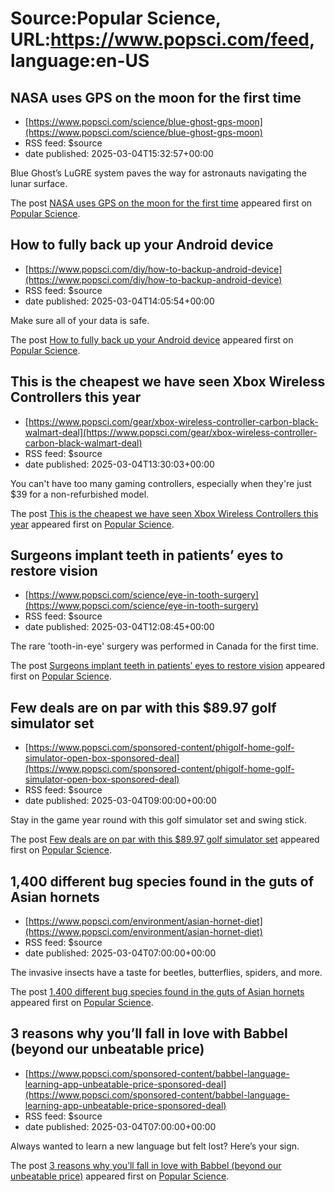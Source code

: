 # Source:Popular Science, URL:https://www.popsci.com/feed, language:en-US

## NASA uses GPS on the moon for the first time
 - [https://www.popsci.com/science/blue-ghost-gps-moon](https://www.popsci.com/science/blue-ghost-gps-moon)
 - RSS feed: $source
 - date published: 2025-03-04T15:32:57+00:00

<p>Blue Ghost’s LuGRE system paves the way for astronauts navigating the lunar surface.</p>
<p>The post <a href="https://www.popsci.com/science/blue-ghost-gps-moon/">NASA uses GPS on the moon for the first time</a> appeared first on <a href="https://www.popsci.com">Popular Science</a>.</p>

## How to fully back up your Android device
 - [https://www.popsci.com/diy/how-to-backup-android-device](https://www.popsci.com/diy/how-to-backup-android-device)
 - RSS feed: $source
 - date published: 2025-03-04T14:05:54+00:00

<p>Make sure all of your data is safe.</p>
<p>The post <a href="https://www.popsci.com/diy/how-to-backup-android-device/">How to fully back up your Android device</a> appeared first on <a href="https://www.popsci.com">Popular Science</a>.</p>

## This is the cheapest we have seen Xbox Wireless Controllers this year
 - [https://www.popsci.com/gear/xbox-wireless-controller-carbon-black-walmart-deal](https://www.popsci.com/gear/xbox-wireless-controller-carbon-black-walmart-deal)
 - RSS feed: $source
 - date published: 2025-03-04T13:30:03+00:00

<p>You can't have too many gaming controllers, especially when they're just $39 for a non-refurbished model.</p>
<p>The post <a href="https://www.popsci.com/gear/xbox-wireless-controller-carbon-black-walmart-deal/">This is the cheapest we have seen Xbox Wireless Controllers this year</a> appeared first on <a href="https://www.popsci.com">Popular Science</a>.</p>

## Surgeons implant teeth in patients’ eyes to restore vision
 - [https://www.popsci.com/science/eye-in-tooth-surgery](https://www.popsci.com/science/eye-in-tooth-surgery)
 - RSS feed: $source
 - date published: 2025-03-04T12:08:45+00:00

<p>The rare 'tooth-in-eye' surgery was performed in Canada for the first time.</p>
<p>The post <a href="https://www.popsci.com/science/eye-in-tooth-surgery/">Surgeons implant teeth in patients&#8217; eyes to restore vision</a> appeared first on <a href="https://www.popsci.com">Popular Science</a>.</p>

## Few deals are on par with this $89.97 golf simulator set
 - [https://www.popsci.com/sponsored-content/phigolf-home-golf-simulator-open-box-sponsored-deal](https://www.popsci.com/sponsored-content/phigolf-home-golf-simulator-open-box-sponsored-deal)
 - RSS feed: $source
 - date published: 2025-03-04T09:00:00+00:00

<p>Stay in the game year round with this golf simulator set and swing stick.</p>
<p>The post <a href="https://www.popsci.com/sponsored-content/phigolf-home-golf-simulator-open-box-sponsored-deal/">Few deals are on par with this $89.97 golf simulator set</a> appeared first on <a href="https://www.popsci.com">Popular Science</a>.</p>

## 1,400 different bug species found in the guts of Asian hornets
 - [https://www.popsci.com/environment/asian-hornet-diet](https://www.popsci.com/environment/asian-hornet-diet)
 - RSS feed: $source
 - date published: 2025-03-04T07:00:00+00:00

<p>The invasive insects have a taste for beetles, butterflies, spiders, and more.</p>
<p>The post <a href="https://www.popsci.com/environment/asian-hornet-diet/">1,400 different bug species found in the guts of Asian hornets</a> appeared first on <a href="https://www.popsci.com">Popular Science</a>.</p>

## 3 reasons why you’ll fall in love with Babbel (beyond our unbeatable price)
 - [https://www.popsci.com/sponsored-content/babbel-language-learning-app-unbeatable-price-sponsored-deal](https://www.popsci.com/sponsored-content/babbel-language-learning-app-unbeatable-price-sponsored-deal)
 - RSS feed: $source
 - date published: 2025-03-04T07:00:00+00:00

<p>Always wanted to learn a new language but felt lost? Here’s your sign.</p>
<p>The post <a href="https://www.popsci.com/sponsored-content/babbel-language-learning-app-unbeatable-price-sponsored-deal/">3 reasons why you’ll fall in love with Babbel (beyond our unbeatable price)</a> appeared first on <a href="https://www.popsci.com">Popular Science</a>.</p>

